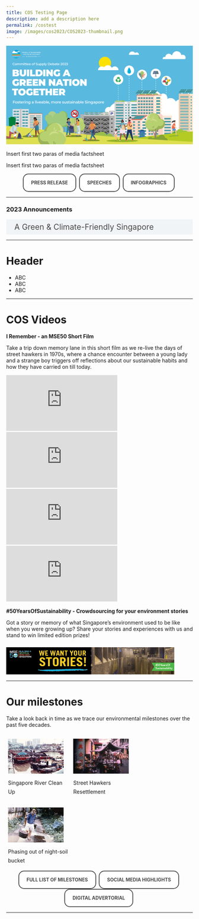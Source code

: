 ```yaml
---
title: COS Testing Page
description: add a description here
permalink: /costest
image: /images/cos2023/COS2023-thumbnail.png
---
```

<style>
/*--------------------------------------------------------------
STYLING FOR INTRO
--------------------------------------------------------------*/

.img-icon {
 max-width: 90% !important;
margin-top: 10px !important;
}
 
.column {
  float: left;
  width: 33%;
  margin: 5px;
}

.icon-desc {
 line-height: 1.5rem !important;
 margin: 10px 0px !important;
 }
 
/* Clear floats after the columns */
.row:after {
  content: "";
  display: table;
  clear: both;
}
 
@media screen and (max-width: 600px) {
  .column {
    width: 75%;
    margin-left: 12.5%;
  }
}
/*--------------------------------------------------------------
STYLING FOR BUTTONS
--------------------------------------------------------------*/
 
.button {
  cursor: pointer;
  -webkit-backface-visibility: hidden;
  backface-visibility: hidden;
  font: inherit;
  border: none;
  position: relative;
  transition: 300ms ease;
  color: #484848 !important;
  text-transform: uppercase;
  background: #ffffff;
  padding: 15px 20px;
  border: 2px solid #484848;
  display: inline-block;
  transition: all 0.4s ease 0s;
  border-radius: 15px;
  font-weight: bold;
  text-decoration: none !important;
  font-size:0.9em;
}
.button:before {
  transition: 300ms ease;
  position: absolute;
  display: block;
  content: "";
  transform: translateZ(-40px);
  -webkit-backface-visibility: hidden;
  backface-visibility: hidden;
  height: calc(100% - 20px);
  width: calc(100% - 20px);
  border-radius: 100px;
  left: 10px;
  top: 16px;
}
.button:hover {
  transform: translateZ(55px);
  color: #ffffff !important;
  background: #4a96b0;
  border-color: #4a96b0 !important;
  transition: all 0.4s ease 0s;
  text-decoration: none;
}
.button:hover:before {
  transform: translateZ(-45px);
}
.button:active {
  transform: translateZ(20px);
}
.button:active:before {
  transform: translateZ(-20px);
  top: 10px;
}
	
/*--------------------------------------------------------------
STYLING FOR ACCORDIAN
--------------------------------------------------------------*/
 input {
	display: none;
}
label {
	display: block;
	padding: 8px 22px;
	margin: 0 0 5px 0;
	cursor: pointor;
	background: #F0F4F6;
	border-radius: 3px;
	color: #484848;
	transition: ease .5s;
	font-size: 1.5em;
}

label:hover {
	background: #4a96b0;
	color: #FFF;
}

.accordion-content {
	/* background: #E2E5F6; */
	padding: 10px 0px 30px 30px;
	/* border: 1px solid #484848; */
	margin: 0 0 1px 0;
	border-radius: 3px;
}

input + label + .accordion-content {
	display: none;
}

input:checked + label + .accordion-content {
	display: none;
}

input:checked + label + .accordion-content {
	display: block;
}
</style>
<img src="/images/cos2023/COS2023-Thumbnail.png" class="mse50-logo"><br>

<p>Insert first two paras of media factsheet</p>
<p>Insert first two paras of media factsheet</p>

<div>
<center>
	  <a class="button" href="xxx" target="_blank">Press Release</a>&nbsp; 
	  <a class="button" href="/news/committee-of-supply/" target="_blank">Speeches</a>&nbsp;
	  <a class="button" href="xxxx/" target="_blank">Infographics</a>&nbsp;
</center>
</div>

<hr> 

<h3 id="carbon-emissions">2023 Announcements</h3>
<div>
  	<input type="checkbox" id="cctitle1"  /><label for="cctitle1">A Green & Climate-Friendly Singapore</label>
	<div class="accordion-content">
      <p><b>Public Sector leading the way in environmental sustainability</b></p>
      <ul>
	 <li>Annual GreenGov.SG report on Government's efforts, progress and plans (from 2023)</li>
         <li> Statutory Boards to publish annual environmental sustainability disclosures on their efforts, progress and plans (from 2024)</li>
         <li>Up to 5% of evaluation points to be set aside for environmental sustainability for large Government construction and ICT tenders (starting in 2024)</li>
        <li>PUB has committed to achieving net zero emissions around 2045 through 3Rs strategy - Replace, Reduce, Remove</li>
</ul>

	<p><b>Supporting our Households & Companies to be more energy efficient</b></p>
  	<ul>
	 <li>Helping households make more informed decisions</li>
         <li>Energy labels will be introduced for more appliances</li>
         <li>Energy standards for appliances will be raised over the next two years</li>
         <li>Extension and expansion of the Climate Friendly Households Programme. More details will be released later this year.</li>
         <li>Enhancement of Energy Efficiency Fund (E2F) to provide manufacturing SMEs more certainty when investing in energy efficient technologies and simpler grant application process</li>
	</ul>
	</div>
	
  	<input type="checkbox" id="cctitle2"  /><label for="cctitle2">Ensuring Water Sustainability</label>
	<div class="accordion-content">
	<ul>
		<li>Tunneling works for Deep Tunnel Sewerage System (DTSS) Phase 2 Project expected to be completed (by 2H2023)</li>
      <li>Redevelopment of Kranji Water Reclamation Plant and Kranji NEWater Factory to increase treatment capacities and NEWater production</li>
      <li>Introduction of mandatory water recycling requirements on new projects in wafer fabrication, electronics and biomedical industries (from 1 January 2024)</li>
		</ul>
	</div>
	
  	<input type="checkbox" id="cctitle3"  /><label for="cctitle3">Towards a Zero Waste Nation</label>
	<div class="accordion-content">
      	<p><b>Reducing packaging waste, increasing recycling & building zero waste habits</b></p>
		<ul>
		<li>Larger supermarket operators to charge at least 5 cents per disposable carrier bag to encourage consumers to bring their own bags (from 3 July 2023)</li>
      		<li>New beverage container return scheme to boost recycling of used plastic bottles and metal cans</li>
      		<li>Bloobox distribution to encourage households to recycle right</li>
		</ul>
	</div>
		
	<input type="checkbox" id="cctitle4"  /><label for="cctitle4">Safeguarding Our Hawker Culture</label>
	<div class="accordion-content">
		<p><b>New & upgraded hawker centres</b></p>
		<ul>
      			<li>Two new hawker centres (Buangkok and Woodleigh Village), and a refreshed hawker centre (Jurong West) will be operational in 2023</li>
		</ul>	
	
		<p><b>Sustaining the hawker trade</b></p>
		<ul>
        	<li>Ongoing programmes such as Hawkers' Development Programme will be enhanced</li>
		</ul>
        
		<p><b>Raising hawkers' productivity</b></p>
		<ul>
          <li>Expansion of hawkers' Productivity Grant from $5,000 to $7,000 to cover stall-level digital solutions (extended to FY2025)</li>
          <li>Enhancement of Productive Hawker Centres Programme to cover co-funding for Cleaning Process Automation solutions (extended to FY2028)</li>
		</ul>
	</div>
	

	<input type="checkbox" id="cctitle5"  /><label for="cctitle5">Enhancing Coastal & Flood Resilience</label>
	<div class="accordion-content">
		<ul>
		<li>New Coastal Protection and Flood Management Research Programme to support development of innovative coastal protection and flood management solutions</li>
      <li>Ongoing site-specific studies will cover half of Singapore's coastline when new study at North-west coast (Lim Chu Kang) and Sungei Kadut area) commences in second half of 2023</li>
      <li>Ongoing drainage improvement works at 25 locations to enhance flood resilience</li>
		</ul>
	</div>
	

	<input type="checkbox" id="cctitle6"  /><label for="cctitle6">Securing a Safe Supply of Food</label>
	<div class="accordion-content">
		<p><b>Diversifying our food import sources</b></p>
		<ul>
      		<li>Increased our food supply sources from 172 countries and regions in 2019 to 183 in 2022</li>
		</ul>
		
		<p><b>Growing local</b></p>
      		<ul>
      			<li>Launch first land tender for wider range of food types (e.g. fruited vegetables and mushrooms) in 2H2023</li>
      			<li>Continue efforts to transform the Lim Chu Kang region through masterplanning</li>
		</ul>
		
		<p><b>Developing a skilled agri-food workforce</b></p>
    		 <ul>
      			<li>New ITE Work-Study Diploma in Agriculture and Aquaculture Technology (from April 2023) </li> 
		</ul>
		
		<p><b>New Alliance for Action (AfA)</b></p>
		<ul>
       			 <li>Explore solutions to raise demand for local produce</li>
		</ul>
     
		<p><b>A more productive & sustainable aquaculture sector</b></p>
		<ul>
        		<li>SFA's Marine Aquaculture Centre as key research campus of Aquapolis for aquaculture research and innovation</li>
        		<li>Pre-planning study on integrating future research facilities with aquaculture infrastructure</li>
      		</ul>
		
		<p><b>Leveraging Science, Data & Technology to enhance food safety</b></p>
		<ul>
        		<li>Development of Whole Genome Sequencing analytics to better identify causes of foodborne diseases</li>
        		<li>$23 million set aside under the Singapore Food Story R&D Programme 2.0 to build new food safety capabilities</li>
      		</ul>
	</div>
	

	<input type="checkbox" id="cctitle7"  /><label for="cctitle7">Partnering the Community</label>
	<div class="accordion-content">
		<p><b>Green Action for Communities (GAC)</b></p>
		<ul>
         		 <li>Galvanise community participation to develop action plans for sustainability initiatives</li>
          		<li>700 GAC group members engaged through workshops and deep dives</li>
          		<li>More deep dives to be rolled out over the next few months</li>
      		</ul>

		<p><b>SG Eco Fund</b></p>
		<ul>
        		<li>Supported over 180 ground-up community projects on sustainability</li>
        		<li>Individuals and groups are invited to apply for funding to implement projects with the community</li>
      		</ul>
	</div>
	
</div>	
<hr>

<h1>Header</h1>

* ABC
* ABC
* ABC



<hr>

<h1>COS Videos</h1>
<p><strong>I Remember - an MSE50 Short Film</strong></p>
<p>Take a trip down memory lane in this short film as we re-live the days of street hawkers in 1970s, where a chance encounter between a young lady and a strange boy triggers off reflections about our sustainable habits and how they have carried on till today.</p>

<iframe src="https://www.youtube.com/embed/STUnLrfK0as" title="YouTube video player" frameborder="0" allow="accelerometer; autoplay; clipboard-write; encrypted-media; gyroscope; picture-in-picture" allowfullscreen></iframe>
<iframe src="https://www.youtube.com/embed/STUnLrfK0as" title="YouTube video player" frameborder="0" allow="accelerometer; autoplay; clipboard-write; encrypted-media; gyroscope; picture-in-picture" allowfullscreen></iframe>
<iframe src="https://www.youtube.com/embed/STUnLrfK0as" title="YouTube video player" frameborder="0" allow="accelerometer; autoplay; clipboard-write; encrypted-media; gyroscope; picture-in-picture" allowfullscreen></iframe>
<iframe src="https://www.youtube.com/embed/STUnLrfK0as" title="YouTube video player" frameborder="0" allow="accelerometer; autoplay; clipboard-write; encrypted-media; gyroscope; picture-in-picture" allowfullscreen></iframe>
<p></p>

<p><strong>#50YearsOfSustainability - Crowdsourcing for your environment stories</strong></p>
<p>Got a story or memory of what Singapore’s environment used to be like when you were growing up? Share your stories and experiences with us and stand to win limited edition prizes! </p>

<a href="/mse50contest"><img src="images/mse50/UGCWebBanner.png" class="img-icon" alt="web banner"></a>
 

  
<hr>
<h1>Our milestones</h1>

<p>Take a look back in time as we trace our environmental milestones over the past five decades.</p>
<div class="row">
 <div class="column">
 <img src="images/mse50/m4.jpg" class="img-icon" alt="MSE50"><br>
  <p class="icon-desc">Singapore River Clean Up<br></p>
 </div>
 <div class="column">
 <img src="images/mse50/m9.jpg" class="img-icon" alt="MSE50"><br>
  <p class="icon-desc">Street Hawkers Resettlement<br></p>
 </div>
 <div class="column">
 <img src="images/mse50/m12.jpg" class="img-icon" alt="MSE50"><br>
  <p class="icon-desc">Phasing out of night-soil bucket<br></p>
 </div>
</div>


<div>
<center>
	  <a class="button" href="/mse50milestones">Full list of milestones</a>&nbsp; <a class="button" href="https://www.facebook.com/hashtag/mse50" target="_blank">Social Media Highlights</a>&nbsp;  <a class="button" href="https://www.straitstimes.com/singapore/environment/mse-from-newater-to-vertical-farming-key-milestones-singapore-50-year-journey-towards-sustainability" target="_blank">Digital Advertorial</a>&nbsp;
</center>
</div>  
  
 
 <hr>



	
<!-- container end dic -->


